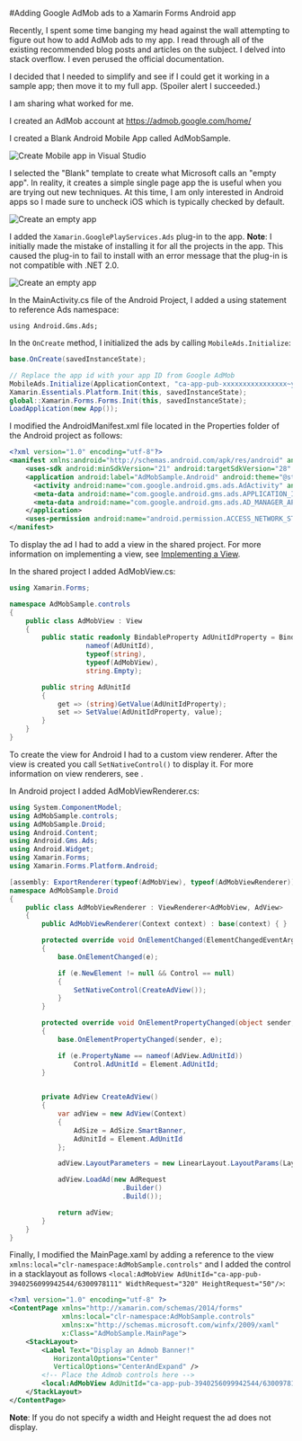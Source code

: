 #Adding Google AdMob ads to a Xamarin Forms Android app

Recently, I spent some time banging my head against the wall attempting to figure out how to add AdMob ads to my app. I read through all of the existing recommended blog posts and articles on the subject. I delved into stack overflow. I even perused the official documentation. 

I decided that I needed to simplify and see if I could get it working in a sample app; then move it to my full app. (Spoiler alert I succeeded.) 

I am sharing what worked for me.

I created an AdMob account at https://admob.google.com/home/

I created a Blank Android Mobile App called AdMobSample.

![Create Mobile app in Visual Studio](admob-vs-new-project.png)

I selected the "Blank" template to create what Microsoft calls an "empty app". In reality, it creates a simple single page app the is useful when you are trying out new techniques. At this time, I am only interested in Android apps so I made sure to uncheck iOS which is typically checked by default.

![Create an empty app](admob-new-app.png)

I added the `Xamarin.GooglePlayServices.Ads` plug-in to the app. **Note**: I initially made the mistake of installing it for all the projects in the app. This caused the plug-in to fail to install with an error message that the plug-in is not compatible with .NET 2.0.

![Create an empty app](admob-google-playservices-ads.png)

In the MainActivity.cs file of the Android Project, I added a using statement to reference Ads namespace:

`using Android.Gms.Ads;`

In the `OnCreate` method, I initialized the ads by calling `MobileAds.Initialize`:

```csharp
base.OnCreate(savedInstanceState);

// Replace the app id with your app ID from Google AdMob
MobileAds.Initialize(ApplicationContext, "ca-app-pub-xxxxxxxxxxxxxxxx~yyyyyyyyyy");
Xamarin.Essentials.Platform.Init(this, savedInstanceState);
global::Xamarin.Forms.Forms.Init(this, savedInstanceState);
LoadApplication(new App());
```

I modified the AndroidManifest.xml file located in the Properties folder of the Android project as follows:

```xml
<?xml version="1.0" encoding="utf-8"?>
<manifest xmlns:android="http://schemas.android.com/apk/res/android" android:versionCode="1" android:versionName="1.0" package="com.companyname.admobsample">
    <uses-sdk android:minSdkVersion="21" android:targetSdkVersion="28" />
    <application android:label="AdMobSample.Android" android:theme="@style/MainTheme">
      <activity android:name="com.google.android.gms.ads.AdActivity" android:configChanges="keyboard|keyboardHidden|orientation|screenLayout|uiMode|screenSize|smallestScreenSize" android:theme="@android:style/Theme.Translucent" />
      <meta-data android:name="com.google.android.gms.ads.APPLICATION_ID" android:value="ca-app-pub-xxxxxxxxxxxxxxxx~yyyyyyyyyy" />
      <meta-data android:name="com.google.android.gms.ads.AD_MANAGER_APP" android:value="true" />
    </application>
    <uses-permission android:name="android.permission.ACCESS_NETWORK_STATE" />
</manifest>
```

To display the ad I had to add a view in the shared project. For more information on implementing a view, see [Implementing a View](https://docs.microsoft.com/en-us/xamarin/xamarin-forms/app-fundamentals/custom-renderer/view).

In the shared project I added AdMobView.cs:

```csharp
using Xamarin.Forms;

namespace AdMobSample.controls
{
	public class AdMobView : View
	{
		public static readonly BindableProperty AdUnitIdProperty = BindableProperty.Create(
				   nameof(AdUnitId),
				   typeof(string),
				   typeof(AdMobView),
				   string.Empty);

		public string AdUnitId
		{
			get => (string)GetValue(AdUnitIdProperty);
			set => SetValue(AdUnitIdProperty, value);
		}
	}
}
```

To create the view for Android I had to a custom view renderer. After the view is created you call `SetNativeControl()` to display it. For more information on view renderers, see [](https://docs.microsoft.com/en-us/xamarin/xamarin-forms/app-fundamentals/custom-renderer/).

In Android project I added AdMobViewRenderer.cs:

```csharp
using System.ComponentModel;
using AdMobSample.controls;
using AdMobSample.Droid;
using Android.Content;
using Android.Gms.Ads;
using Android.Widget;
using Xamarin.Forms;
using Xamarin.Forms.Platform.Android;

[assembly: ExportRenderer(typeof(AdMobView), typeof(AdMobViewRenderer))]
namespace AdMobSample.Droid
{
	public class AdMobViewRenderer : ViewRenderer<AdMobView, AdView>
	{
		public AdMobViewRenderer(Context context) : base(context) { }

		protected override void OnElementChanged(ElementChangedEventArgs<AdMobView> e)
		{
			base.OnElementChanged(e);

			if (e.NewElement != null && Control == null)
			{
				SetNativeControl(CreateAdView());
			}
		}

		protected override void OnElementPropertyChanged(object sender, PropertyChangedEventArgs e)
		{
			base.OnElementPropertyChanged(sender, e);

			if (e.PropertyName == nameof(AdView.AdUnitId))
				Control.AdUnitId = Element.AdUnitId;
		}

		
		private AdView CreateAdView()
		{
			var adView = new AdView(Context)
			{
				AdSize = AdSize.SmartBanner,
				AdUnitId = Element.AdUnitId
			};

			adView.LayoutParameters = new LinearLayout.LayoutParams(LayoutParams.MatchParent, LayoutParams.MatchParent);

			adView.LoadAd(new AdRequest
							.Builder()
							.Build());

			return adView;
		}
	}
}
```

Finally, I modified the MainPage.xaml by adding a reference to the view `xmlns:local="clr-namespace:AdMobSample.controls"` and I added the control in a stacklayout as follows `<local:AdMobView AdUnitId="ca-app-pub-3940256099942544/6300978111" WidthRequest="320" HeightRequest="50"/>`:

```xml
<?xml version="1.0" encoding="utf-8" ?>
<ContentPage xmlns="http://xamarin.com/schemas/2014/forms"
             xmlns:local="clr-namespace:AdMobSample.controls"
             xmlns:x="http://schemas.microsoft.com/winfx/2009/xaml"
             x:Class="AdMobSample.MainPage">
    <StackLayout>
        <Label Text="Display an Admob Banner!" 
           HorizontalOptions="Center"
           VerticalOptions="CenterAndExpand" />
        <!-- Place the Admob controls here -->
        <local:AdMobView AdUnitId="ca-app-pub-3940256099942544/6300978111" WidthRequest="320" HeightRequest="50"/>
    </StackLayout>
</ContentPage>
```

**Note**: If you do not specify a width and Height request the ad does not display.
